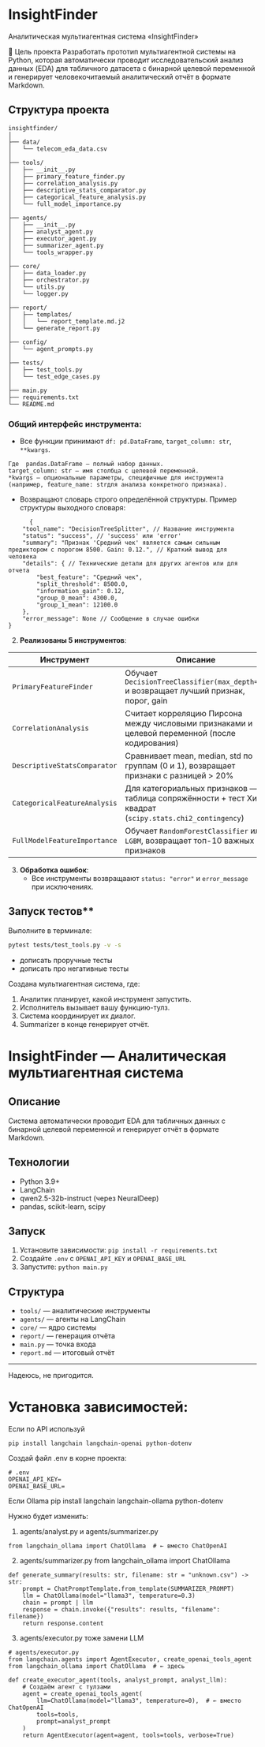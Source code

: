 # InsightFinder
Аналитическая мультиагентная система «InsightFinder»
 
 🎯 Цель проекта
Разработать прототип мультиагентной системы на Python, которая автоматически проводит исследовательский анализ данных (EDA) для табличного датасета с бинарной целевой переменной и генерирует человекочитаемый аналитический отчёт в формате Markdown.

## Структура проекта

```
insightfinder/
│
├── data/
│   └── telecom_eda_data.csv
│
├── tools/
│   ├── __init__.py
│   ├── primary_feature_finder.py
│   ├── correlation_analysis.py
│   ├── descriptive_stats_comparator.py
│   ├── categorical_feature_analysis.py
│   └── full_model_importance.py
│
├── agents/
│   ├── __init__.py
│   ├── analyst_agent.py
│   ├── executor_agent.py
│   ├── summarizer_agent.py
│   └── tools_wrapper.py
│
├── core/
│   ├── data_loader.py
│   ├── orchestrator.py
│   └── utils.py
│   └── logger.py
│
├── report/
│   ├── templates/
│   │   └── report_template.md.j2
│   └── generate_report.py
│
├── config/
│   └── agent_prompts.py
│
├── tests/
│   ├── test_tools.py
│   └── test_edge_cases.py
│
├── main.py
├── requirements.txt
└── README.md
```





### Общий интерфейс инструмента:

   - Все функции принимают `df: pd.DataFrame`, `target_column: str`, `**kwargs`.
    
	Где  pandas.DataFrame — полный набор данных. 
    target_column: str — имя столбца с целевой переменной. 
    *kwargs — опциональные параметры, специфичные для инструмента (например, feature_name: strдля анализа конкретного признака).

   - Возвращают словарь строго определённой структуры. Пример структуры выходного словаря:

```
      {
    "tool_name": "DecisionTreeSplitter", // Название инструмента
    "status": "success", // 'success' или 'error'
    "summary": "Признак 'Средний чек' является самым сильным предиктором с порогом 8500. Gain: 0.12.", // Краткий вывод для человека
    "details": { // Технические детали для других агентов или для отчета
        "best_feature": "Средний чек",
        "split_threshold": 8500.0,
        "information_gain": 0.12,
        "group_0_mean": 4300.0,
        "group_1_mean": 12100.0
    },
    "error_message": None // Сообщение в случае ошибки
}
```


2. **Реализованы 5 инструментов**:

| Инструмент | Описание | Библиотека |
|-----------|--------|----------|
| `PrimaryFeatureFinder` | Обучает `DecisionTreeClassifier(max_depth=1)` и возвращает лучший признак, порог, gain | `sklearn.tree` |
| `CorrelationAnalysis` | Считает корреляцию Пирсона между числовыми признаками и целевой переменной (после кодирования) | `pandas`, `numpy` |
| `DescriptiveStatsComparator` | Сравнивает mean, median, std по группам (0 и 1), возвращает признаки с разницей > 20% | `pandas` |
| `CategoricalFeatureAnalysis` | Для категориальных признаков — таблица сопряжённости + тест Хи-квадрат (`scipy.stats.chi2_contingency`) | `scipy` |
| `FullModelFeatureImportance` | Обучает `RandomForestClassifier` или `LGBM`, возвращает топ-10 важных признаков | `sklearn` / `lightgbm` |

3. **Обработка ошибок**:
   - Все инструменты возвращаают `status: "error"` и `error_message` при исключениях.


## Запуск тестов**

Выполните в терминале:

```bash
pytest tests/test_tools.py -v -s
```

+ дописать проручные тесты
+ дописать про негативные тесты

Создана мультиагентная система, где:

1. Аналитик планирует, какой инструмент запустить.
2. Исполнитель вызывает вашу функцию-тулз.
3. Система координирует их диалог.
4. Summarizer в конце генерирует отчёт.


# InsightFinder — Аналитическая мультиагентная система

## Описание
Система автоматически проводит EDA для табличных данных с бинарной целевой переменной и генерирует отчёт в формате Markdown.

## Технологии
- Python 3.9+
- LangChain
- qwen2.5-32b-instruct (через NeuralDeep)
- pandas, scikit-learn, scipy

## Запуск
1. Установите зависимости: `pip install -r requirements.txt`
2. Создайте `.env` с `OPENAI_API_KEY` и `OPENAI_BASE_URL`
3. Запустите: `python main.py`

## Структура
- `tools/` — аналитические инструменты
- `agents/` — агенты на LangChain
- `core/` — ядро системы
- `report/` — генерация отчёта
- `main.py` — точка входа
- `report.md` — итоговый отчёт

---

Надеюсь, не пригодится.

# Установка зависимостей:
Если по API используй
```
pip install langchain langchain-openai python-dotenv
```
Создай файл .env в корне проекта:
```
# .env
OPENAI_API_KEY=
OPENAI_BASE_URL=
```


Если Ollama
pip install langchain  langchain-ollama python-dotenv

Нужно будет изменить:
1.  agents/analyst.py и agents/summarizer.py
```
from langchain_ollama import ChatOllama  # ← вместо ChatOpenAI
```

2. agents/summarizer.py
from langchain_ollama import ChatOllama

```
def generate_summary(results: str, filename: str = "unknown.csv") -> str:
    prompt = ChatPromptTemplate.from_template(SUMMARIZER_PROMPT)
    llm = ChatOllama(model="llama3", temperature=0.3)
    chain = prompt | llm
    response = chain.invoke({"results": results, "filename": filename})
    return response.content
```


3. agents/executor.py тоже замени LLM
```
# agents/executor.py
from langchain.agents import AgentExecutor, create_openai_tools_agent
from langchain_ollama import ChatOllama  # ← здесь

def create_executor_agent(tools, analyst_prompt, analyst_llm):
    # Создаём агент с тулзами
    agent = create_openai_tools_agent(
        llm=ChatOllama(model="llama3", temperature=0),  # ← вместо ChatOpenAI
        tools=tools,
        prompt=analyst_prompt
    )
    return AgentExecutor(agent=agent, tools=tools, verbose=True)

```